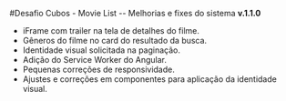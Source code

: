 #Desafio Cubos - Movie List -- Melhorias e fixes do sistema **v.1.1.0**
- iFrame com trailer na tela de detalhes do filme. 
- Gêneros do filme no card do resultado da busca.
- Identidade visual solicitada na paginação.
- Adição do Service Worker do Angular.
- Pequenas correções de responsividade. 
- Ajustes e correções em componentes para aplicação da identidade visual.

